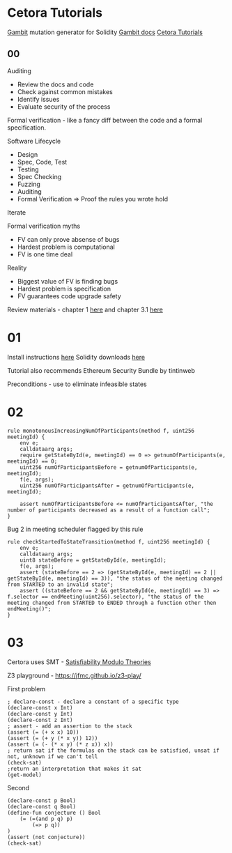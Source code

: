 # Cetora Tutorials

[Gambit](https://github.com/Certora/gambit) mutation generator for Solidity
[Gambit docs](https://docs.certora.com/en/latest/docs/gambit/index.html)
[Cetora Tutorials](https://github.com/Certora/Tutorials)

## 00

Auditing

* Review the docs and code
* Check against common mistakes
* Identify issues
* Evaluate security of the process

Formal verification - like a fancy diff between the code and a formal specification.

Software Lifecycle

* Design
* Spec, Code, Test
* Testing
* Spec Checking
* Fuzzing
* Auditing
* Formal Verification => Proof the rules you wrote hold

Iterate

Formal verification myths

* FV can only prove absense of bugs
* Hardest problem is computational
* FV is one time deal

Reality

* Biggest value of FV is finding bugs
* Hardest problem is specification
* FV guarantees code upgrade safety

Review materials - chapter 1 [here](http://web.mit.edu/gleitz/www/Introduction%20to%20Logic%20-%20P.%20Suppes%20(1957)%20WW.pdf) and chapter 3.1 [here](https://discrete.openmathbooks.org/dmoi2/sec_propositional.html)

# 01

Install instructions [here](https://docs.certora.com/en/latest/docs/user-guide/getting-started/install.html#)
Solidity downloads [here](https://github.com/ethereum/solidity/releases)

Tutorial also recommends Ethereum Security Bundle by tintinweb

Preconditions - use to eliminate infeasible states

# 02

```
rule monotonousIncreasingNumOfParticipants(method f, uint256 meetingId) {
	env e;
	calldataarg args;
	require getStateById(e, meetingId) == 0 => getnumOfParticipants(e, meetingId) == 0;
	uint256 numOfParticipantsBefore = getnumOfParticipants(e, meetingId);
	f(e, args);
    uint256 numOfParticipantsAfter = getnumOfParticipants(e, meetingId);

	assert numOfParticipantsBefore <= numOfParticipantsAfter, "the number of participants decreased as a result of a function call";
}
```

Bug 2 in meeting scheduler flagged by this rule

```
rule checkStartedToStateTransition(method f, uint256 meetingId) {
	env e;
	calldataarg args;
	uint8 stateBefore = getStateById(e, meetingId);
	f(e, args);
	assert (stateBefore == 2 => (getStateById(e, meetingId) == 2 || getStateById(e, meetingId) == 3)), "the status of the meeting changed from STARTED to an invalid state";
	assert ((stateBefore == 2 && getStateById(e, meetingId) == 3) => f.selector == endMeeting(uint256).selector), "the status of the meeting changed from STARTED to ENDED through a function other then endMeeting()";
}
```

# 03 

Certora uses SMT - [Satisfiability Modulo Theories](https://en.wikipedia.org/wiki/Satisfiability_modulo_theories)

Z3 playground - https://jfmc.github.io/z3-play/

First problem

```
; declare-const - declare a constant of a specific type
(declare-const x Int)
(declare-const y Int)
(declare-const z Int)
; assert - add an assertion to the stack
(assert (= (+ x x) 10))
(assert (= (+ y (* x y)) 12))
(assert (= (- (* x y) (* z x)) x))
; return sat if the formulas on the stack can be satisfied, unsat if not, unknown if we can't tell
(check-sat)
;return an interpretation that makes it sat
(get-model)
```

Second

```
(declare-const p Bool)
(declare-const q Bool)
(define-fun conjecture () Bool
    (= (=(and p q) p)
        (=> p q))
)
(assert (not conjecture))
(check-sat)
```
